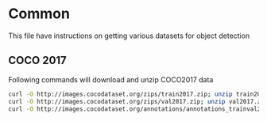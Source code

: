 # Common  

This file have instructions on getting various datasets for object detection

## COCO 2017
Following commands will download and unzip COCO2017 data
```bash
curl -O http://images.cocodataset.org/zips/train2017.zip; unzip train2017.zip
curl -O http://images.cocodataset.org/zips/val2017.zip; unzip val2017.zip
curl -O http://images.cocodataset.org/annotations/annotations_trainval2017.zip; unzip annotations_trainval2017.zip
```



